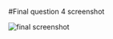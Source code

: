 #Final question 4 screenshot 


![final screenshot](https://user-images.githubusercontent.com/116922602/201456811-94b2a2b4-ae66-4c2f-b040-3e0b09a1c0c7.PNG)
